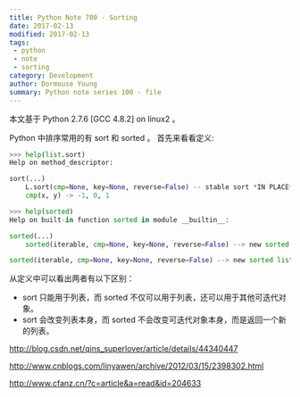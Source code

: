 ```yaml
---
title: Python Note 700 - Sorting
date: 2017-02-13
modified: 2017-02-13
tags:
 - python
 - note
 - sorting
category: Development
author: Dormouse Young
summary: Python note series 100 - file
---
```


本文基于 Python 2.7.6 \[GCC 4.8.2\] on linux2 。

Python 中排序常用的有 sort 和 sorted 。 首先来看看定义:

```python
>>> help(list.sort)
Help on method_descriptor:

sort(...)
    L.sort(cmp=None, key=None, reverse=False) -- stable sort *IN PLACE*;
    cmp(x, y) -> -1, 0, 1

>>> help(sorted)
Help on built-in function sorted in module __builtin__:

sorted(...)
    sorted(iterable, cmp=None, key=None, reverse=False) --> new sorted list

sorted(iterable, cmp=None, key=None, reverse=False) --> new sorted list
```

<!-- more -->
从定义中可以看出两者有以下区别：

-   sort 只能用于列表，而 sorted 不仅可以用于列表，还可以用于其他可迭代对象。
-   sort 会改变列表本身，而 sorted 不会改变可迭代对象本身，而是返回一个新的列表。

<http://blog.csdn.net/qins_superlover/article/details/44340447>

<http://www.cnblogs.com/linyawen/archive/2012/03/15/2398302.html>

<http://www.cfanz.cn/?c=article&a=read&id=204633>
